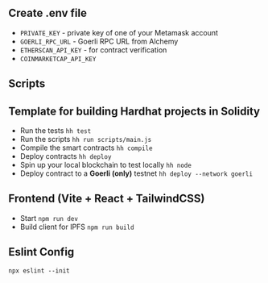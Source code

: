 ## Create .env file
- `PRIVATE_KEY` - private key of one of your Metamask account
- `GOERLI_RPC_URL` - Goerli RPC URL from Alchemy
- `ETHERSCAN_API_KEY` - for contract verification
- `COINMARKETCAP_API_KEY`

## Scripts

## Template for building Hardhat projects in Solidity
- Run the tests
`hh test`
- Run the scripts
`hh run scripts/main.js`
- Compile the smart contracts
`hh compile`
- Deploy contracts
`hh deploy`
- Spin up your local blockchain to test locally
`hh node`
- Deploy contract to a **Goerli (only)** testnet
`hh deploy --network goerli`

##  Frontend (Vite + React + TailwindCSS)
- Start
`npm run dev`
- Build client for IPFS
`npm run build`

## Eslint Config
`npx eslint --init`